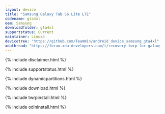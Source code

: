 ```yaml
---
layout: device
title: "Samsung Galaxy Tab S6 Lite LTE"
codename: gta4xl
oem: Samsung
downloadfolder: gta4xl
supportstatus: Current
maintainer: Linux4
devicetree: "https://github.com/TeamWin/android_device_samsung_gta4xl"
xdathread: "https://forum.xda-developers.com/t/recovery-twrp-for-galaxy-tab-s6-lite.4166985/"
---
```


{% include disclaimer.html %}

{% include supportstatus.html %}

{% include dynamicpartitions.html %}

{% include download.html %}

{% include twrpinstall.html %}

{% include odininstall.html %}
